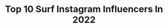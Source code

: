 ---
title: Top 10 Surf Instagram Influencers In 2022
description: >-
  Find top surf Instagram influencers in 2022. Most popular hashtags: #surf #surftrip #waves.
platform: Instagram
hits: 8421
text_top: Discover the best Instagram profiles on inBeat.
text_bottom: Our database aggregates 8421 Instagram influencers like this for you to work with.
profiles:
  - username: "raonimonteirooficial"
    fullname: >-
      Raoni Monteiro
    bio: >-
      Surf
    location: "Brazil"
    followers: 40216
    engagement: 455
    commentsToLikes: 0.041324
    id: ck0tz0wxbopny0i19n644y3kd
    verified: true
    hashtags: "#barrinha, #quarentinedays, #familyfirst, #quarentenadays"
  - username: "surf___world"
    fullname: >-
      SURF
    bio: >-
      BEST SURF VIDEOS 🏄🏼🌊 Videos are not mine, credits are for the surfers and filmmakers, follow them for more #surf__world
    location: "United States"
    followers: 58752
    engagement: 331
    commentsToLikes: 0.007669
    id: ck14lqq72w0l80i19nle0kkip
    verified: false
    hashtags: "#earth, #surfbeach, #surfersparadise, #enjoy"
  - username: "18secondsmagazine"
    fullname: >-
      SURF
    bio: >-
      Bits & pieces from Aus' original digi surf mag. We're an electronic sea, inspired by swell, straight outta Currumbin. DM for private water photog sesh
    location: "Australia"
    followers: 77687
    engagement: 256
    commentsToLikes: 0.010775
    id: ck0txat4qiiw00i19k8s1lo5t
    verified: false
    hashtags: "#goprohero8"
  - username: "sabrenorris"
    fullname: >-
      S A B R E   N O R R I S
    bio: >-
      •YOUTUBER •SURFER •SKATEBOARDER •SISTER •4 million YouTube #legends @biggynorris @sockie.norris @naznorris @disco.norris management@norrisnuts.com
    location: "United States"
    followers: 816557
    engagement: 1416
    commentsToLikes: 0.049942
    id: ck14lsvucwb9s0i19233rnyf6
    verified: true
    hashtags: "#legends, #heroes, #imdoingitfor, #legendarmy"
  - username: "mohsenrazmjoo6"
    fullname: >-
      🇩🇪Mo🇮🇷 (Persian)
    bio: >-
      Lifeguard🏊‍♂️ Surf Trainer🏄🏻‍♂️ #tropicalislandberlin
    location: "Germany"
    followers: 2685
    engagement: 2594
    commentsToLikes: 0.122471
    id: ckap804bbm9h10i780ntkqwrc
    verified: false
    hashtags: ""
  - username: "naznorris"
    fullname: >-
      N A Z    N O R R I S
    bio: >-
      *Parent runs this account* Naz likes to surf, skate and blow kisses 😘@sabrenorris @norrisnuts @biggynorris @disco.norris @sockie.norris @charmnorris
    location: "United States"
    followers: 652768
    engagement: 1486
    commentsToLikes: 0.043030
    id: ck14lswjzwbdj0i19uzafvpr5
    verified: false
    hashtags: ""
  - username: "evelynbotto"
    fullname: >-
      Evelyn Botto
    bio: >-
      Locutora • Conductora • Actríz de doblaje • Cantante Musical surfer Voiceover x @fmlike Viernes x @perroscalle Domingo x @weekender951 x @metro951
    location: "Argentina"
    followers: 110461
    engagement: 578
    commentsToLikes: 0.065028
    id: ck5zuc9i7232r0i1414xphvp4
    verified: false
    hashtags: "#euphoria, #makeup, #makeupslaves, #red"
  - username: "andreita17"
    fullname: >-
      Andrea Hernandez Abrajim
    bio: >-
      DR🇩🇴&CO🇨🇴 • Surfer - Traveler - Filmmaker @manneafilms🌴 // @kebanabyandreita17 @uailua Collabs: 💌 alockward@andreita17.com
    location: "Dominican Republic"
    followers: 41316
    engagement: 580
    commentsToLikes: 0.142989
    id: ck15pv9nyzsva0i196134eie4
    verified: false
    hashtags: "#surf, #dominicanrepublic, #beachbum, #surfergirl"
  - username: "kemily_sampaio"
    fullname: >-
      Kemily Sampaio
    bio: >-
      🇧🇷 🏆 A Tribuna surf colegial 18/19 🏆 Praiagrandense/ Vicentino/ Santista 18/19 🥈 Vice-campeã Paulista /19 🥉 Brasileiro femenino/19 🥉CBSurf/19
    location: "Brazil"
    followers: 16665
    engagement: 744
    commentsToLikes: 0.070151
    id: ck6u4eqlj3alp0j71py7h0f0a
    verified: false
    hashtags: "#surfista, #praiadatiririca, #roxy, #girl"
  - username: "adauto.costa"
    fullname: >-
      Adauto Costa
    bio: >-
      Escola de Surf Stella Surf School @stellasurfschool @oficinastellasurfschool WhatsApp 71 991022239
    location: "Brazil"
    followers: 3028
    engagement: 1878
    commentsToLikes: 0.124782
    id: ck6tvcprilhe00j71bafvbvnh
    verified: false
    hashtags: ""
---